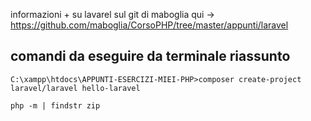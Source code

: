 informazioni + su lavarel sul git di maboglia qui -> https://github.com/maboglia/CorsoPHP/tree/master/appunti/laravel

## comandi da eseguire da terminale riassunto
`C:\xampp\htdocs\APPUNTI-ESERCIZI-MIEI-PHP>composer create-project laravel/laravel hello-laravel`

`php -m | findstr zip`